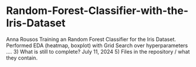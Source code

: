# Random-Forest-Classifier-with-the-Iris-Dataset
Anna Rousos
Training an Random Forest Classifier for the Iris Dataset. Performed EDA (heatmap, boxplot) with Grid Search over hyperparameters ....
3) What is still to complete?
July 11, 2024
5) Files in the repository / what they contain.
